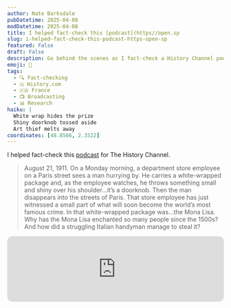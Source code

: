 ```yaml
---
author: Nate Barksdale
pubDatetime: 2025-04-08
modDatetime: 2025-04-08
title: I helped fact-check this [podcast](https//open.sp
slug: i-helped-fact-check-this-podcast-https-open-sp
featured: False
draft: False
description: Go behind the scenes as I fact-check a History Channel podcast exploring a bizarre 1911 Paris mystery starting with a discarded doorknob.
emoji: 🧐
tags:
  - 🔍 Fact-checking
  - 🇭 History.com
  - 🇫🇷 France
  - 📺 Broadcasting
  - 📊 Research
haiku: |
  White wrap hides the prize
  Shiny doorknob tossed aside
  Art thief melts away
coordinates: [48.8566, 2.3522]
---
```


I helped fact-check this [podcast](https://open.spotify.com/episode/6oZM0ZtasnDw8CkkuYDlSJ?si=sLL6E4D3SjSidSKXHScBaQ) for The History Channel.

> August 21, 1911. On a Monday morning, a department store employee on a Paris street sees a man hurrying by. He carries a white-wrapped package and, as the employee watches, he throws something small and shiny over his shoulder...it’s a doorknob. Then the man disappears into the streets of Paris. That store employee has just witnessed a small part of what will soon become the world’s most famous crime. In that white-wrapped package was...the Mona Lisa. Why has the Mona Lisa enchanted so many people since the 1500s? And how did a struggling Italian handyman manage to steal it?

<iframe style="border-radius:12px" src="https://open.spotify.com/embed/episode/6oZM0ZtasnDw8CkkuYDlSJ?utm_source=generator" width="100%" height="152" frameBorder="0" allowfullscreen="" allow="autoplay; clipboard-write; encrypted-media; fullscreen; picture-in-picture" loading="lazy"></iframe>
